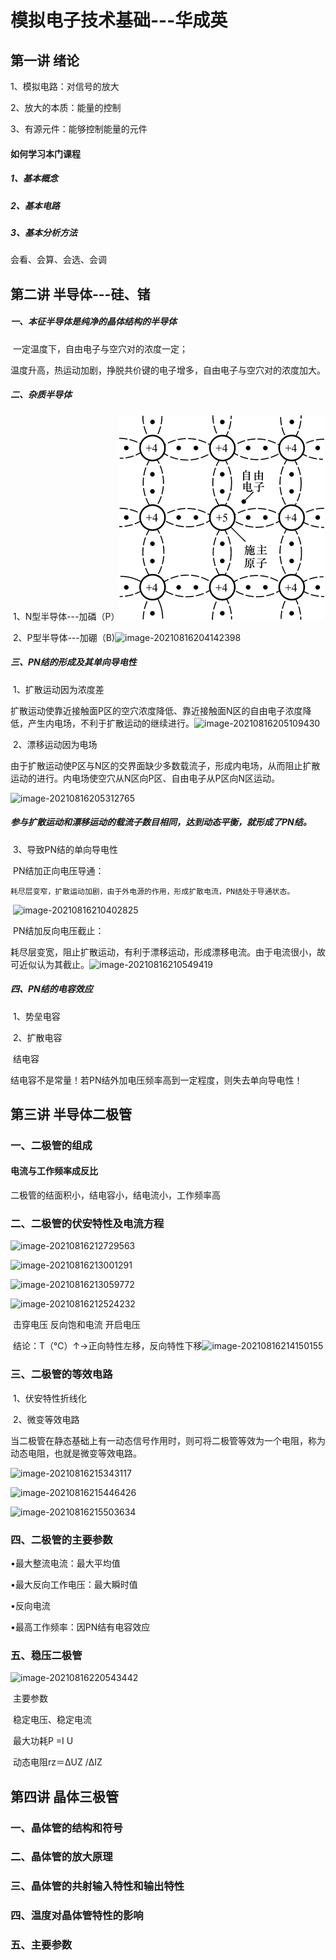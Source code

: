 # 模拟电子技术基础---华成英

## 第一讲 绪论

1、模拟电路：对信号的放大

2、放大的本质：能量的控制

3、有源元件：能够控制能量的元件

#### 如何学习本门课程

##### 1、基本概念

##### 2、基本电路

##### 3、基本分析方法

会看、会算、会选、会调

## 第二讲 半导体---硅、锗

##### 一、本征半导体是纯净的晶体结构的半导体

​	一定温度下，自由电子与空穴对的浓度一定；

​	温度升高，热运动加剧，挣脱共价键的电子增多，自由电子与空穴对的浓度加大。

##### 二、杂质半导体

​	1、N型半导体---加磷（P）![1](https://github.com/Leon199601/MCU/blob/main/pic/1.png)

​	2、P型半导体---加硼（B)![image-20210816204142398](D:\engineer\MCU\MCU\.pic\2.png)

##### 三、PN结的形成及其单向导电性

​	1、扩散运动因为浓度差

​	扩散运动使靠近接触面P区的空穴浓度降低、靠近接触面N区的自由电子浓度降低，产生内电场，不利于扩散运动的继续进行。![image-20210816205109430](C:\Users\Leon\AppData\Roaming\Typora\typora-user-images\image-20210816205109430.png)

​	2、漂移运动因为电场

​	  由于扩散运动使P区与N区的交界面缺少多数载流子，形成内电场，从而阻止扩散运动的进行。内电场使空穴从N区向P区、自由电子从P区向N区运动。

![image-20210816205312765](C:\Users\Leon\AppData\Roaming\Typora\typora-user-images\image-20210816205312765.png)

##### 	参与扩散运动和漂移运动的载流子数目相同，达到动态平衡，就形成了PN结。

​	3、导致PN结的单向导电性

​	PN结加正向电压导通：

 	耗尽层变窄，扩散运动加剧，由于外电源的作用，形成扩散电流，PN结处于导通状态。

​	![image-20210816210402825](C:\Users\Leon\AppData\Roaming\Typora\typora-user-images\image-20210816210402825.png)

​	PN结加反向电压截止：

​	耗尽层变宽，阻止扩散运动，有利于漂移运动，形成漂移电流。由于电流很小，故可近似认为其截止。![image-20210816210549419](C:\Users\Leon\AppData\Roaming\Typora\typora-user-images\image-20210816210549419.png)

##### 四、PN结的电容效应

​	1、势垒电容

​	2、扩散电容

​	结电容

​	结电容不是常量！若PN结外加电压频率高到一定程度，则失去单向导电性！

## 第三讲 半导体二极管

### 一、二极管的组成

#### 电流与工作频率成反比

二极管的结面积小，结电容小，结电流小，工作频率高

### 二、二极管的伏安特性及电流方程

![image-20210816212729563](C:\Users\Leon\AppData\Roaming\Typora\typora-user-images\image-20210816212938113.png)

![image-20210816213001291](C:\Users\Leon\AppData\Roaming\Typora\typora-user-images\image-20210816213001291.png)

![image-20210816213059772](C:\Users\Leon\AppData\Roaming\Typora\typora-user-images\image-20210816213059772.png)

![image-20210816212524232](C:\Users\Leon\AppData\Roaming\Typora\typora-user-images\image-20210816212524232.png)

​										击穿电压					反向饱和电流  		开启电压

​	结论：T（℃）↑→正向特性左移，反向特性下移![image-20210816214150155](C:\Users\Leon\AppData\Roaming\Typora\typora-user-images\image-20210816214150155.png)

### 三、二极管的等效电路

​	1、伏安特性折线化

​	2、微变等效电路

​	当二极管在静态基础上有一动态信号作用时，则可将二极管等效为一个电阻，称为动态电阻，也就是微变等效电路。

![image-20210816215343117](C:\Users\Leon\AppData\Roaming\Typora\typora-user-images\image-20210816215343117.png)

![image-20210816215446426](C:\Users\Leon\AppData\Roaming\Typora\typora-user-images\image-20210816215446426.png)

![image-20210816215503634](C:\Users\Leon\AppData\Roaming\Typora\typora-user-images\image-20210816215503634.png)

### 四、二极管的主要参数

•最大整流电流：最大平均值

•最大反向工作电压：最大瞬时值

•反向电流

•最高工作频率：因PN结有电容效应

### 五、稳压二极管

![image-20210816220543442](C:\Users\Leon\AppData\Roaming\Typora\typora-user-images\image-20210816220543442.png)

​	主要参数

​	稳定电压、稳定电流

​	最大功耗P =I U

​	动态电阻rz＝ΔUZ /ΔIZ

## 第四讲 晶体三极管

### 一、晶体管的结构和符号



### 二、晶体管的放大原理



### 三、晶体管的共射输入特性和输出特性



### 四、温度对晶体管特性的影响



### 五、主要参数




